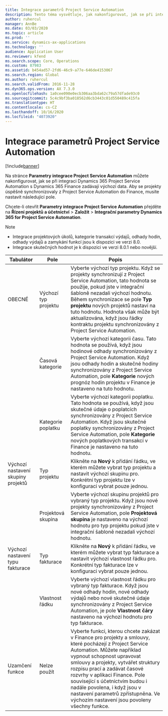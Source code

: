 ```yaml
---
title: Integrace parametrů Project Service Automation
description: Tento téma vysvětluje, jak nakonfigurovat, jak se při integraci zadávají výchozí data Microsoft Dynamics 365 for Project Service Automation s Microsoft Dynamics 365 Finance.
author: ruhercul
manager: AnnBe
ms.date: 03/03/2020
ms.topic: article
ms.prod: ''
ms.service: dynamics-ax-applications
ms.technology: ''
audience: Application User
ms.reviewer: kfend
ms.search.scope: Core, Operations
ms.custom: 87983
ms.assetid: b454ad57-2fd6-46c9-a77e-646de4153067
ms.search.region: Global
ms.author: ruhercul
ms.search.validFrom: 2016-11-28
ms.dyn365.ops.version: AX 7.3.0
ms.openlocfilehash: 1a0cee090e0ecb306aa3bda62c79a57dfade93c0
ms.sourcegitcommit: 5c4c9bf3ba018562d6cb3443c01d550489c415fa
ms.translationtype: HT
ms.contentlocale: cs-CZ
ms.lasthandoff: 10/16/2020
ms.locfileid: "4073920"
---
```

# <a name="project-service-automation-integration-parameters"></a>Integrace parametrů Project Service Automation

[!include[banner](../includes/banner.md)]

Na stránce **Parametry integrace Project Service Automation** můžete nakonfigurovat, jak se při integraci Dynamics 365 Project Service Automation s Dynamics 365 Finance zadávají výchozí data. Aby se projekty úspěšně synchronizovaly z Project Service Automation do Finance, musíte nastavit následující pole.

Chcete-li otevřít **Parametry integrace Project Service Automation** přejděte na **Řízení projektů a účetnictví** \> **Založit** \> **Integrační parametry Dynamics 365 for Project Service Automation**. 

> [!NOTE]
> - Integrace projektových úkolů, kategorie transakcí výdajů, odhady hodin, odhady výdajů a zamykání funkcí jsou k dispozici ve verzi 8.0.
> - Integrace skutečných hodnot je k dispozici ve verzi 8.0.1 nebo novější.


| Tabulátor                    | Pole                | Popis |
|------------------------|----------------------|-------------|
| OBECNÉ                | Výchozí typ projektu | Vyberte výchozí typ projektu. Když se projekty synchronizují z Project Service Automation, tato hodnota se použije, pokud jste v integrační šabloně nezadali výchozí hodnotu. Během synchronizace se pole **Typ projektu** nových projektů nastaví na tuto hodnotu. Hodnota však může být aktualizována, když jsou řádky kontraktu projektu synchronizovány z Project Service Automation. |
|                        | Časová kategorie        | Vyberte výchozí kategorii času. Tato hodnota se používá, když jsou hodinové odhady synchronizovány z Project Service Automation. Když jsou odhady hodin a skutečné hodiny synchronizovány z Project Service Automation, pole **Kategorie** nových prognóz hodin projektu v Finance je nastaveno na tuto hodnotu. |
|                        | Kategorie poplatku         | Vyberte výchozí kategorii poplatku. Tato hodnota se používá, když jsou skutečné údaje o poplatcích synchronizovány z Project Service Automation. Když jsou skutečné poplatky synchronizovány z Project Service Automation, pole **Kategorie** nových poplatkových transakcí v Finance je nastaveno na tuto hodnotu. |
| Výchozí nastavení skupiny projektů | Typ projektu         | Klikněte na **Nový** k přidání řádku, ve kterém můžete vybrat typ projektu a nastavit výchozí skupinu pro. Konkrétní typ projektu lze v konfiguraci vybrat pouze jednou. |
|                        | Projektová skupina        | Vyberte výchozí skupinu projektů pro vybraný typ projektu. Když jsou nové projekty synchronizovány z Project Service Automation, pole **Projektová skupina** je nastaveno na výchozí hodnotu pro typ projektu pokud jste v integrační šabloně nezadali výchozí hodnotu. |
| Výchozí nastavení typu fakturace  | Typ fakturace         | Klikněte na **Nový** k přidání řádku, ve kterém můžete vybrat typ fakturace a nastavit výchozí vlastnost řádku pro. Konkrétní typ fakturace lze v konfiguraci vybrat pouze jednou. |
|                        | Vlastnost řádku        | Vyberte výchozí vlastnost řádku pro vybraný typ fakturace. Když jsou nové odhady hodin, nové odhady výdajů nebo nové skutečné údaje synchronizovány z Project Service Automation, je pole **Vlastnost čáry** nastaveno na výchozí hodnotu pro typ fakturace. |
| Uzamčení funkce  | Nelze použít       | Vyberte funkci, kterou chcete zakázat v Finance pro projekty a smlouvy, které pocházejí z Project Service Automation. Můžete například vypnout schopnost upravovat smlouvy a projekty, vytvářet struktury rozpisu prací a zadávat časové rozvrhy v aplikaci Finance. Pole související s účetnictvím budou i nadále povolena, i když jsou v nastavení parametrů zpřístupněna. Ve výchozím nastavení jsou povoleny všechny funkce. |
